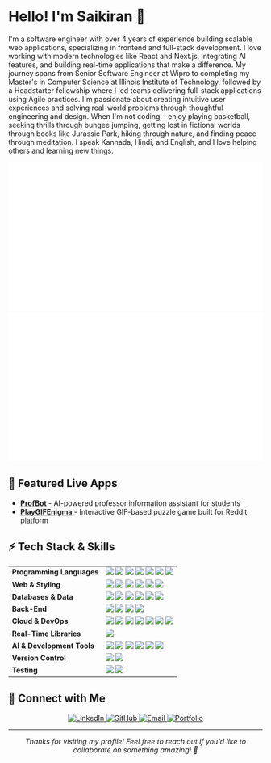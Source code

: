 # Hello! I'm Saikiran 👋

I'm a software engineer with over 4 years of experience building scalable web applications, specializing in frontend and full-stack development. I love working with modern technologies like React and Next.js, integrating AI features, and building real-time applications that make a difference. My journey spans from Senior Software Engineer at Wipro to completing my Master's in Computer Science at Illinois Institute of Technology, followed by a Headstarter fellowship where I led teams delivering full-stack applications using Agile practices. I'm passionate about creating intuitive user experiences and solving real-world problems through thoughtful engineering and design. When I'm not coding, I enjoy playing basketball, seeking thrills through bungee jumping, getting lost in fictional worlds through books like Jurassic Park, hiking through nature, and finding peace through meditation. I speak Kannada, Hindi, and English, and I love helping others and learning new things.

![](https://raw.githubusercontent.com/saikiransomanagoudar/github-stats/master/generated/overview.svg)
![](https://raw.githubusercontent.com/saikiransomanagoudar/github-stats/master/generated/languages.svg)

## 🚀 Featured Live Apps

<!-- <div align="center"> -->
<!--   <a href="https://www.reddit.com/r/PlayGIFEnigma/" target="_blank"> -->
<!--     <img src="https://img.shields.io/badge/GIF Enigma-FF4500?style=for-the-badge&logo=reddit&logoColor=white" alt="PlayGIFEnigma"/> -->
<!--   </a> -->
<!--   <a href="https://prof-bot.vercel.app/" target="_blank"> -->
<!--     <img src="https://img.shields.io/badge/ProfBot-000000?style=for-the-badge&logo=vercel&logoColor=white" alt="ProfBot"/> -->
<!--   </a> -->
<!-- </div> -->

<!-- **Live Apps:** -->
- **[ProfBot](https://prof-bot.vercel.app/)** - AI-powered professor information assistant for students
- **[PlayGIFEnigma](https://www.reddit.com/r/PlayGIFEnigma/)** - Interactive GIF-based puzzle game built for Reddit platform

<!-- ## 🚀 What I'm Currently Up To -->

<!-- - 🔭 **Currently working on**: AI-powered web applications with Next.js and LangChain -->
<!-- - 🌱 **Learning**: Advanced cloud architecture patterns and microservices design -->
<!-- - 👯 **Looking to collaborate on**: Open source projects involving AI/ML integration -->
<!-- - 💬 **Ask me about**: React, Node.js, AWS, or building scalable web applications -->
<!-- - ⚡ **Fun fact**: I love solving complex problems and turning coffee into code! ☕ -->

## ⚡ Tech Stack & Skills

<table>
  <tr>
    <td><b>Programming Languages</b></td>
    <td>
      <img src="https://img.shields.io/badge/JavaScript-%23323330.svg?style=flat-square&logo=javascript&logoColor=%23F7DF1E"/>
      <img src="https://img.shields.io/badge/TypeScript-%23007ACC.svg?style=flat-square&logo=typescript&logoColor=white"/>
      <img src="https://img.shields.io/badge/Java-%23ED8B00.svg?style=flat-square&logo=openjdk&logoColor=white"/>
      <img src="https://img.shields.io/badge/Python-3670A0?style=flat-square&logo=python&logoColor=ffdd54"/>
      <img src="https://img.shields.io/badge/C-%2300599C.svg?style=flat-square&logo=c&logoColor=white"/>
      <img src="https://img.shields.io/badge/GraphQL-E10098.svg?style=flat-square&logo=graphql&logoColor=white"/>
      <img src="https://img.shields.io/badge/SQL-336791.svg?style=flat-square&logo=postgresql&logoColor=white"/>
<!--  <img src="https://img.shields.io/badge/Dart-0175C2.svg?style=flat-square&logo=dart&logoColor=white"/> -->
    </td>
  </tr>

  <tr>
    <td><b>Web & Styling</b></td>
    <td>
      <img src="https://img.shields.io/badge/React-%2320232a.svg?style=flat-square&logo=react&logoColor=%2361DAFB"/>
      <img src="https://img.shields.io/badge/Redux-764ABC?style=flat-square&logo=redux&logoColor=white"/>
      <img src="https://img.shields.io/badge/Next.js-000000?style=flat-square&logo=next.js&logoColor=white"/>
<!--       <img src="https://img.shields.io/badge/Flutter-02569B.svg?style=flat-square&logo=flutter&logoColor=white"/> -->
      <img src="https://img.shields.io/badge/HTML5-%23E34F26.svg?style=flat-square&logo=html5&logoColor=white"/>
      <img src="https://img.shields.io/badge/CSS3-%231572B6.svg?style=flat-square&logo=css3&logoColor=white"/>
      <img src="https://img.shields.io/badge/Tailwind CSS-38B2AC.svg?style=flat-square&logo=tailwind-css&logoColor=white"/>
<!--       <img src="https://img.shields.io/badge/MaterialUI-0081CB.svg?style=flat-square&logo=MUI&logoColor=white"/> -->
    </td>
  </tr>

  <tr>
    <td><b>Databases & Data</b></td>
    <td>
      <img src="https://img.shields.io/badge/MySQL-005C84.svg?style=flat-square&logo=mysql&logoColor=white"/>
      <img src="https://img.shields.io/badge/PostgreSQL-%23336791.svg?style=flat-square&logo=postgresql&logoColor=white"/>
      <img src="https://img.shields.io/badge/NoSQL (MongoDB)-%234ea94b.svg?style=flat-square&logo=mongodb&logoColor=white"/>
      <img src="https://img.shields.io/badge/Redis-DC382D.svg?style=flat-square&logo=redis&logoColor=white"/>
      <img src="https://img.shields.io/badge/XML-FF6600.svg?style=flat-square&logo=xml&logoColor=white"/>
      <img src="https://img.shields.io/badge/JSON-000000.svg?style=flat-square&logo=json&logoColor=white"/>
<!--  <img src="https://img.shields.io/badge/Firebase-%23039BE5.svg?style=flat-square&logo=firebase"/> -->
    </td>
  </tr>

  <tr>
    <td><b>Back-End</b></td>
    <td>
      <img src="https://img.shields.io/badge/Flask-%23000000.svg?style=flat-square&logo=flask&logoColor=white"/>
      <img src="https://img.shields.io/badge/Node.js-43853D?style=flat-square&logo=node.js&logoColor=white"/>
      <img src="https://img.shields.io/badge/FastAPI-009688?style=flat-square&logo=fastapi&logoColor=white"/>
      <img src="https://img.shields.io/badge/Java Servlets-ED8B00.svg?style=flat-square&logo=java&logoColor=white"/>
    </td>
  </tr>

  <tr>
    <td><b>Cloud & DevOps</b></td>
    <td>
      <img src="https://img.shields.io/badge/Amazon AWS-232F3E?style=flat-square&logo=amazon-aws&logoColor=white"/>
      <img src="https://img.shields.io/badge/EC2-FF9900.svg?style=flat-square&logo=amazon-ec2&logoColor=white"/>
      <img src="https://img.shields.io/badge/S3-569A31.svg?style=flat-square&logo=amazon-s3&logoColor=white"/>
      <img src="https://img.shields.io/badge/RDS-527FFF.svg?style=flat-square&logo=amazon-rds&logoColor=white"/>
      <img src="https://img.shields.io/badge/DynamoDB-4053D6.svg?style=flat-square&logo=amazon-dynamodb&logoColor=white"/>
      <img src="https://img.shields.io/badge/CodeBuild-FF9900.svg?style=flat-square&logo=amazon-aws&logoColor=white"/>
      <img src="https://img.shields.io/badge/CloudWatch-FF4F8B.svg?style=flat-square&logo=amazon-cloudwatch&logoColor=white"/>
    </td>
  </tr>

<!--  <tr> -->
<!--     <td><b>Machine Learning Libraries</b></td> -->
<!--     <td> -->
<!--       <img src="https://img.shields.io/badge/Keras-D00000.svg?style=flat-square&logo=keras&logoColor=white"/> -->
<!--       <img src="https://img.shields.io/badge/TensorFlow-%23FF6F00.svg?style=flat-square&logo=tensorflow&logoColor=white"/> -->
<!--       <img src="https://img.shields.io/badge/Pandas-150458?style=flat-square&logo=pandas&logoColor=white"/> -->
<!--       <img src="https://img.shields.io/badge/Numpy-013243?style=flat-square&logo=numpy&logoColor=white"/> -->
<!--       <img src="https://img.shields.io/badge/Scikit--Learn-F7931E.svg?style=flat-square&logo=scikit-learn&logoColor=white"/> -->
<!--       <img src="https://img.shields.io/badge/Matplotlib-013220?style=flat-square&logo=matplotlib&logoColor=white"/> -->
<!--     </td> -->
<!--   </tr> -->

  <tr>
    <td><b>Real-Time Libraries</b></td>
    <td>
      <img src="https://img.shields.io/badge/Socket.IO-%23010101.svg?style=flat-square&logo=socketdotio&logoColor=white"/>
    </td>
  </tr>

  <tr>
    <td><b>AI & Development Tools</b></td>
    <td>
      <img src="https://img.shields.io/badge/OpenAI-412991?style=flat-square&logo=openai&logoColor=white"/>
      <img src="https://img.shields.io/badge/LangChain-1C3C3C.svg?style=flat-square&logo=langchain&logoColor=white"/>
<!--       <img src="https://img.shields.io/badge/LangGraph-0088CC.svg?style=flat-square&logoColor=white&labelColor=000000&label=LangGraph"/> -->
      <img src="https://img.shields.io/badge/Linux-FCC624.svg?style=flat-square&logo=linux&logoColor=black"/>
      <img src="https://img.shields.io/badge/Docker-2496ED.svg?style=flat-square&logo=docker&logoColor=white"/>
      <img src="https://img.shields.io/badge/Elasticsearch-005571.svg?style=flat-square&logo=elasticsearch&logoColor=white"/>
      <img src="https://img.shields.io/badge/PowerShell-5391FE.svg?style=flat-square&logo=powershell&logoColor=white"/>
<!--       <img src="https://img.shields.io/badge/Splunk-000000.svg?style=flat-square&logo=splunk&logoColor=white"/> -->
<!--       <img src="https://img.shields.io/badge/Hadoop-66CCFF.svg?style=flat-square&logo=apachehadoop&logoColor=black"/>
      <img src="https://img.shields.io/badge/Apache%20Spark-E25A1C.svg?style=flat-square&logo=apachespark&logoColor=white"/> -->
    </td>
  </tr>
  
<!--  <tr> -->
<!--     <td><b>Cloud & DevOps</b></td> -->
<!--     <td> -->
<!--       <img src="https://img.shields.io/badge/Amazon_AWS-232F3E?style=flat-square&logo=amazon-aws&logoColor=white"/> -->
<!--       <img src="https://img.shields.io/badge/Kubernetes-326ce5.svg?style=flat-square&logo=kubernetes&logoColor=white"/> -->
<!--       <img src="https://img.shields.io/badge/Jenkins-D24939.svg?style=flat-square&logo=jenkins&logoColor=white"/> -->
<!--       <img src="https://img.shields.io/badge/Maven-C71A36.svg?style=flat-square&logo=apache-maven&logoColor=white"/> -->
<!--       <img src="https://img.shields.io/badge/Powershell-5391FE.svg?style=flat-square&logo=powershell&logoColor=white"/> -->
<!--     </td> -->
<!--   </tr> -->

  <tr>
    <td><b>Version Control</b></td>
    <td>
      <img src="https://img.shields.io/badge/Github-181717.svg?style=flat-square&logo=github&logoColor=white"/>
<!--       <img src="https://img.shields.io/badge/Bitbucket-0747a6.svg?style=flat-square&logo=bitbucket&logoColor=white"/> -->
      <img src="https://img.shields.io/badge/JIRA-0052CC.svg?style=flat-square&logo=jira&logoColor=white"/>
<!--       <img src="https://img.shields.io/badge/XL%20Release-2496ED.svg?style=flat-square&logoColor=white&labelColor=000000&label=XL%20Release"/> -->
    </td>
  </tr>

  <tr>
    <td><b>Testing</b></td>
    <td>
<!--       <img src="https://img.shields.io/badge/JUnit-25A162.svg?style=flat-square&logo=junit5&logoColor=white"/> -->
      <img src="https://img.shields.io/badge/Selenium-43B02A.svg?style=flat-square&logo=selenium&logoColor=white"/>
<!--       <img src="https://img.shields.io/badge/React%20Testing%20Library-%23CC6699.svg?style=flat-square&logo=testing-library&logoColor=white"/> -->
      <img src="https://img.shields.io/badge/Cypress-17202C.svg?style=flat-square&logo=cypress&logoColor=white"/>
<!--       <img src="https://img.shields.io/badge/Jest-C21325?style=flat-square&logo=jest&logoColor=white"/> -->
    </td>
  </tr>
</table>

<!-- ## 🎯 Recent Projects & Contributions -->

<!-- <div align="center"> -->
<!--  <img src="https://github-readme-stats.vercel.app/api?username=saikiransomanagoudar&show_icons=true&theme=dark&hide_border=true&count_private=true" alt="GitHub Stats" /> -->
<!--  <img src="https://github-readme-stats.vercel.app/api/top-langs/?username=saikiransomanagoudar&layout=compact&theme=dark&hide_border=true" alt="Top Languages" /> -->
<!-- </div> -->

<!-- ## 🎯 Professional Highlights -->

<!-- - 🚀 **4+ years** of experience in full-stack development -->
<!-- - 🎓 **Master's (M.A.S.) in Computer Science** from Illinois Institute of Technology -->
<!-- - 💼 **Senior Software Engineer** at Wipro with enterprise-scale experience -->
<!-- - 🤖 **AI Integration Specialist** - Built chatbots with OpenAI API and LangChain -->
<!-- - ☁️ **Cloud Migration Expert** - Led AWS hybrid cloud migration for 30+ applications -->
<!-- - 📈 **Performance Optimizer** - Achieved 15% faster page loads and 20% increased user engagement -->

## 🔗 Connect with Me

<div align="center">
  <a href="https://www.linkedin.com/in/saikiransomanagoudar/" target="_blank">
    <img src="https://img.shields.io/badge/LinkedIn-0077B5?style=for-the-badge&logo=linkedin&logoColor=white" alt="LinkedIn"/>
  </a>
  <a href="https://github.com/saikiransomanagoudar" target="_blank">
    <img src="https://img.shields.io/badge/GitHub-100000?style=for-the-badge&logo=github&logoColor=white" alt="GitHub"/>
  </a>
  <a href="mailto:saikiransomanagoudar@gmail.com" target="_blank">
    <img src="https://img.shields.io/badge/Email-D14836?style=for-the-badge&logo=gmail&logoColor=white" alt="Email"/>
  </a>
  <a href="https://www.saikiransomanagoudar.com/" target="_blank">
    <img src="https://img.shields.io/badge/Portfolio-000000?style=for-the-badge&logo=react&logoColor=white" alt="Portfolio"/>
  </a>
</div>

---

<!-- <div align="center"> -->
<!--   <img src="https://komarev.com/ghpvc/?username=saikiransomanagoudar&label=Profile%20views&color=0e75b6&style=flat" alt="Profile Views" /> -->
<!-- </div> -->

<div align="center">
  <i>Thanks for visiting my profile! Feel free to reach out if you'd like to collaborate on something amazing! 🚀</i>
</div>
